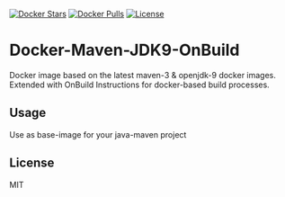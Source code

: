 [![Docker Stars](https://img.shields.io/docker/stars/tdekarz/docker-node-angular-express.svg)](https://hub.docker.com/r/tdekarz/docker-node-angular-express/)
[![Docker Pulls](https://img.shields.io/docker/pulls/tdekarz/docker-node-angular-express.svg)](https://hub.docker.com/r/tdekarz/docker-node-angular-express/)
[![License](https://img.shields.io/github/license/magystius/spring-pet-project.svg)](https://github.com/magystius/docker-node-angular-express/blob/master/LICENSE.md)
# Docker-Maven-JDK9-OnBuild

Docker image based on the latest maven-3 & openjdk-9 docker images. 
Extended with OnBuild Instructions for docker-based build processes.

## Usage
Use as base-image for your java-maven project 

## License
MIT